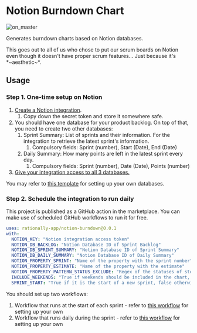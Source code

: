 # Notion Burndown Chart

![on_master](https://github.com/szenius/notion-burndown/actions/workflows/on_master.yml/badge.svg)

Generates burndown charts based on Notion databases.

This goes out to all of us who chose to put our scrum boards on Notion even though it doesn't have proper scrum features... Just because it's \*~aesthetic~\*.

## Usage

### Step 1. One-time setup on Notion

1. [Create a Notion integration](https://developers.notion.com/docs/getting-started#step-1-create-an-integration).
   1. Copy down the secret token and store it somewhere safe.
2. You should have one database for your product backlog. On top of that, you need to create two other databases:
   1. Sprint Summary: List of sprints and their information. For the integration to retrieve the latest sprint's information.
      1. Compulsory fields: Sprint (number), Start (Date), End (Date)
   2. Daily Summary: How many points are left in the latest sprint every day.
      1. Compulsory fields: Sprint (number), Date (Date), Points (number)
3. [Give your integration access to all 3 databases.](https://developers.notion.com/docs/getting-started#step-2-share-a-database-with-your-integration)

You may refer to [this template](https://szenius.notion.site/Template-Notion-Burndown-Chart-ca567af7c1e34a9dadb56db8095b7349) for setting up your own databases.

### Step 2. Schedule the integration to run daily

This project is published as a GitHub action in the marketplace. You can make use of scheduled GitHub workflows to run it for free.

```yml
uses: rationally-app/notion-burndown@0.0.1
with:
  NOTION_KEY: "Notion integration access token"
  NOTION_DB_BACKLOG: "Notion Database ID of Sprint Backlog"
  NOTION_DB_SPRINT_SUMMARY: "Notion Database ID of Sprint Summary"
  NOTION_DB_DAILY_SUMMARY: "Notion Database ID of Daily Summary"
  NOTION_PROPERTY_SPRINT: "Name of the property with the sprint number"
  NOTION_PROPERTY_ESTIMATE: "Name of the property with the estimate"
  NOTION_PROPERTY_PATTERN_STATUS_EXCLUDE: "Regex of the statuses of stories which are done"
  INCLUDE_WEEKENDS: "True if weekends should be included in the chart, false otherwise."
  SPRINT_START: "True if it is the start of a new sprint, false otherwise. When true, a new entry will be created in the Sprint Summary database, and the sprint end date will be 14 days later (sprint start day excluded). Note that new sprint summary will not be created if today is still in the middle of the last sprint."
```

You should set up two workflows:

1. Workflow that runs at the start of each sprint - refer to [this workflow](.github/workflows/sprint_start.yml) for setting up your own
2. Workflow that runs daily during the sprint - refer to [this workflow](.github/workflows/sprint_daily.yml) for setting up your own

